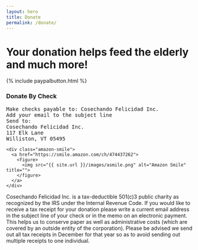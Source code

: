 ```yaml
---
layout: hero
title: Donate
permalink: /donate/
---
```


<div class="hero donate-hero">
  <div class="hero-container">
    <h1 class="hero-text">Your donation helps feed the elderly and much more!</h1>
    {% include paypalbutton.html %}
  </div>
</div>

<div class="donate-container">
  <div class="donate-check">
    <h3>Donate By Check</h3>
    <pre class="donate-pre">Make checks payable to: Cosechando Felicidad Inc.
Add your email to the subject line
Send to:
Cosechando Felicidad Inc.
117 Elk Lane
Williston, VT 05495</pre>
  </div>

    <div class="amazon-smile">
      <a href="https://smile.amazon.com/ch/474437262">
        <figure>
          <img src="{{ site.url }}/images/asmile.png" alt="Amazon Smile" title="">
        </figure>
      </a>
    </div>

</div>

<p class="donate-small">Cosechando Felicidad Inc. is a tax-deductible 501(c)3 public charity as recognized by the IRS under the Internal Revenue Code. If you would like to receive a tax receipt for your donation please write a current email address in the subject line of your check or in the memo on an electronic payment. This helps us to conserve paper as well as administrative costs (which are covered by an outside entity of the corporation). Please be advised we send out all tax receipts in December for that year so as to avoid sending out multiple receipts to one individual.</p>
